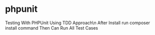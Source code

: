 # phpunit
Testing With PHPUnit Using TDD Approach\n
After Install run composer install command
Then Can Run All Test Cases

